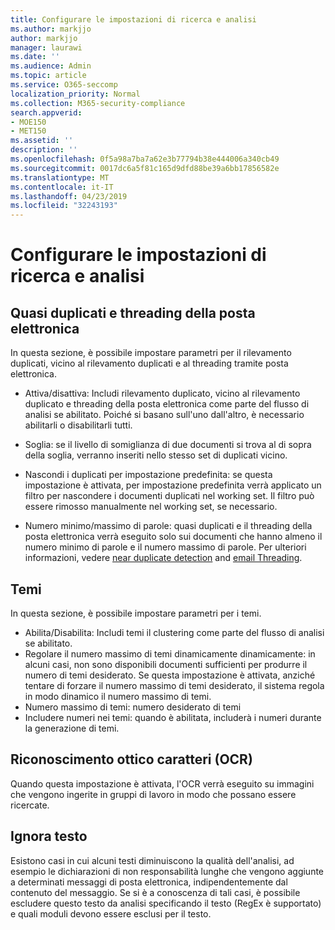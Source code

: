 ```yaml
---
title: Configurare le impostazioni di ricerca e analisi
ms.author: markjjo
author: markjjo
manager: laurawi
ms.date: ''
ms.audience: Admin
ms.topic: article
ms.service: O365-seccomp
localization_priority: Normal
ms.collection: M365-security-compliance
search.appverid:
- MOE150
- MET150
ms.assetid: ''
description: ''
ms.openlocfilehash: 0f5a98a7ba7a62e3b77794b38e444006a340cb49
ms.sourcegitcommit: 0017dc6a5f81c165d9dfd88be39a6bb17856582e
ms.translationtype: MT
ms.contentlocale: it-IT
ms.lasthandoff: 04/23/2019
ms.locfileid: "32243193"
---
```

# <a name="configure-search-and-analytics-settings"></a>Configurare le impostazioni di ricerca e analisi

## <a name="near-duplicates-and-email-threading"></a>Quasi duplicati e threading della posta elettronica

In questa sezione, è possibile impostare parametri per il rilevamento duplicati, vicino al rilevamento duplicati e al threading tramite posta elettronica.

- Attiva/disattiva: Includi rilevamento duplicato, vicino al rilevamento duplicato e threading della posta elettronica come parte del flusso di analisi se abilitato. Poiché si basano sull'uno dall'altro, è necessario abilitarli o disabilitarli tutti.

- Soglia: se il livello di somiglianza di due documenti si trova al di sopra della soglia, verranno inseriti nello stesso set di duplicati vicino.

- Nascondi i duplicati per impostazione predefinita: se questa impostazione è attivata, per impostazione predefinita verrà applicato un filtro per nascondere i documenti duplicati nel working set. Il filtro può essere rimosso manualmente nel working set, se necessario.

- Numero minimo/massimo di parole: quasi duplicati e il threading della posta elettronica verrà eseguito solo sui documenti che hanno almeno il numero minimo di parole e il numero massimo di parole.
Per ulteriori informazioni, vedere [near duplicate detection](near-duplicates.md) and [email Threading](email-threading.md).

## <a name="themes"></a>Temi

In questa sezione, è possibile impostare parametri per i temi.

- Abilita/Disabilita: Includi temi il clustering come parte del flusso di analisi se abilitato.
- Regolare il numero massimo di temi dinamicamente dinamicamente: in alcuni casi, non sono disponibili documenti sufficienti per produrre il numero di temi desiderato. Se questa impostazione è attivata, anziché tentare di forzare il numero massimo di temi desiderato, il sistema regola in modo dinamico il numero massimo di temi.
- Numero massimo di temi: numero desiderato di temi
- Includere numeri nei temi: quando è abilitata, includerà i numeri durante la generazione di temi.  

## <a name="optical-character-recognition-ocr"></a>Riconoscimento ottico caratteri (OCR)

Quando questa impostazione è attivata, l'OCR verrà eseguito su immagini che vengono ingerite in gruppi di lavoro in modo che possano essere ricercate.

## <a name="ignore-text"></a>Ignora testo

Esistono casi in cui alcuni testi diminuiscono la qualità dell'analisi, ad esempio le dichiarazioni di non responsabilità lunghe che vengono aggiunte a determinati messaggi di posta elettronica, indipendentemente dal contenuto del messaggio. Se si è a conoscenza di tali casi, è possibile escludere questo testo da analisi specificando il testo (RegEx è supportato) e quali moduli devono essere esclusi per il testo.